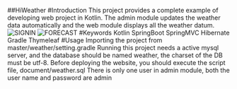 ##HiWeather
#Introduction
This project provides a complete example of developing web project in Kotlin. The admin module updates the weather data automatically and the web module displays all the weather datum. 
![SIGNIN](http://git.oschina.net/uploads/images/2016/0612/174557_b82d3bfa_459585.jpeg "SIGN IN ADMIN MODULE")
![FORECAST](http://git.oschina.net/uploads/images/2016/0612/174757_f80614b2_459585.jpeg "FORECAST PAGE")
#Keywords
Kotlin SpringBoot SpringMVC Hibernate Gradle Thymeleaf
#Usage
Importing the project from master/weather/setting.gradle
Running this project needs a active mysql server, and the database should be named weather, the charset of the DB must be utf-8. Before deploying the website, you should execute the script file, document/weather.sql
There is only one user in admin module, both the user name and password are admin
